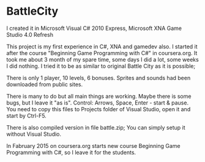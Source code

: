 # BattleCity

I created it in Microsoft Visual C# 2010 Express, Microsoft XNA Game Studio 4.0 Refresh

This project is my first experience in C#, XNA and gamedev also.
I started it after the course "Beginning Game Programming with C#" in coursera.org.
It took me about 3 month of my spare time, some days I did a lot, some weeks I did nothing.
I tried it to be as similar to original Battle City as it is possible;

There is only 1 player, 10 levels, 6 bonuses.
Sprites and sounds had been downloaded from public sites.

There is many to do but all main things are working.
Maybe there is some bugs, but I leave it "as is".
Control: Arrows, Space, Enter - start & pause.
You need to copy this files to Projects folder of Visual Studio, open it and start by Ctrl-F5.

There is also compiled version in file battle.zip;
You can simply setup it without Visual Studio.

In Fabruary 2015 on coursera.org starts new course Beginning Game Programming with C#, 
so I leave it for the students.
